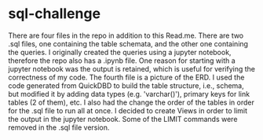 # sql-challenge
There are four files in the repo in addition to this Read.me. There are two .sql files, one containing the table schemata, and the other one containing the queries. I originally created the queries using a jupyter notebook, therefore the repo also has a .ipynb file. One reason for starting with a jupyter notebook was the output is retained, which is useful for verifying the correctness of my code. The fourth file is a picture of the ERD. I used the code generated from QuickDBD to build the table structure, i.e., schema, but modified it by adding data types (e.g. 'varchar()'), primary keys for link tables (2 of them), etc. I also had the change the order of the tables in order for the .sql file to run all at once. I decided to create Views in order to limit the output in the jupyter notebook. Some of the LIMIT commands were removed in the .sql file version.